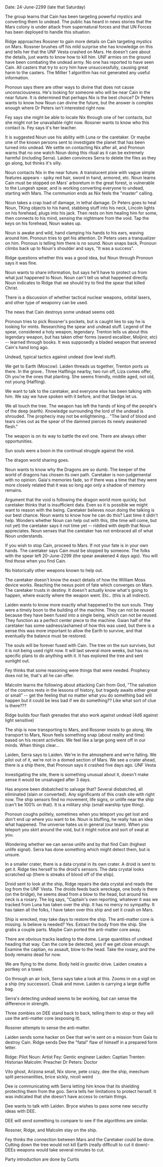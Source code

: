 Date: 24-June-2299 (late that Saturday)

The group learns that Cain has been targeting powerful mystics and converting them to undead.  The public has heard in news stories that the Mars colony is under attack from supernatural forces and that UN Forces has been deployed to handle this situation.

Ridge approaches Rossner to gain more details on Cain targeting mystics on Mars.  Rossner brushes off his mild surprise she has knowledge on this and tells her that the UNF Vesta crashed on Mars.  He doesn't care about the details, just wants to know how to kill him.  UNF armies on the ground have been combating the undead army.  No one has reported to have seen Cain.   All casters that try to scry him have unsuccessfully, causing great harm to the casters.  The Millier 1 algorithm has not generated any useful information.

Pronoun says there are other ways to divine that does not cause unconsciousness.  He's looking for someone who will be near Cain in the near future.  It is determined that perhaps Nix is the best choice?  Dr Peters wants to know how Noun can divine the future, but the answer is complex enough where Dr Peters isn't interested right now.

Fey says she might be able to locate Nix through one of her contacts, but she might not be unavailable right now.  Rossner wants to know who this contact is.  Fey says it's her teacher.

It is suggested Noun use his ability with Luna or the caretaker.  Or maybe one of the known persons sent to investigate the planet that has been turned into undead.  We settle on contacting Nix after all, and Pronoun warns that no one watch Noun doing this ritual as it can be extremely harmful (including Serra).  Laiden convinces Serra to delete the files as they go along, but thinks it's silly.

Noun contacts Nix in the near future.  A translucent pixie with vague simple features appears - spiky red hair, sword in hand, armored, etc.   Noun learns Cain must be stopped on Mars' arboretum in the great forest, is vulnerable to the Lungesh spear, and is working converting everyone to undead, starting with Mars.   The communion ends as Nix feels the "master" calling.

Noun takes a crap load of damage, in lethal damage.  Dr Peters goes to heal Noun, TKing objects to his hand, stabbing stuff into his neck, Lincoln lights on his forehead, plugs into his jack.  Then rests on him healing him for some, then connects to his mind, sensing the nightmare from the void.  Tap the keys on his forehead, Noun wakes up.

Noun is awake and wild, hand clamping his hands to his ears, waving around him.  Pronoun tries to get his attention.  Dr Peters uses a tranqualizer on him.  Pronoun is telling him there is no sound.  Noun snaps back, Pronoun climbs back up to Noun's shoulder and says, "It was a success".

Ridge questions whether this was a good idea, but Noun through Pronoun says it was fine.

Noun wants to share information, but says he'll have to protect us from what just happened to Noun.  Noun can't tell us what happened directly.  Noun indicates to Ridge that we should try to find the spear that killed Christ.

There is a discussion of whether tactical nuclear weapons, orbital lasers, and other type of weaponry can be used.

The news that Cain destroys some undead seems odd.

Pronoun tries to pick Rossner's pockets, but is caught lies to say he is looking for mints.  Researching the spear and undead stuff.  Legend of the spear, considered a holy weapon, legendary.  Trenton tells us about this legendary weapon, but has taken other forms (sword excaliber, Moljinir, etc) -- learned through books.  It was supposedly a bladed weapon that severed Cain's hand long ago.

Undead, typical tactics against undead (low level stuff).

We get to Earth (Moscow).  Laiden threads us together, Trenton ports us there.  In the grove..  Three Halflings nearby, two run off, Liza comes offer,   Oh you're the ones that planting.  She seems friendly, middle aged, not old, not young (Halfling).

We want to talk to the caretaker, and everyone else has been talking with him.  We say we have spoken with it before, and that Sledge let us.  

We all touch the tree.  The weapon has left the hands of king of the people's of the deep (earth).  Knowledge surrounding the lord of the undead is shrouded.  The propheciy may not be enlightening... &quot;The land of blood and tears cries out as the spear of the damned pierces its newly awakened flesh.&quot;

The weapon is on its way to battle the evil one.  There are always other opportunities.

Sun souls were a boon in the continual struggle against the void.  

The dragon world sharing goes.

Noun wants to know why the Dragons are so dumb.  The keeper of the world of dragons has chosen its own path.  Caretaker is non-judgemental with no opinion.  Gaia's memories fade, so if there was a time that they were more closely related that it was so long ago only a shadow of memory remains. 

Argument that the void is following the dragon world more quickly, but caretaker thinks that is insufficient data.  Even so it is possible we might want to reason with the being.  Caretaker believes noun doing the talking is our best chance.  Noun wants to know how he can do this?  Last time it didn't help.  Wonders whether Noun can help out with this, (the time will come, but not yet) the caretaker says it not time yet -- riddled with depth that Noun appreciates.  Noun senses that the caretaker has not embraced all of what Noun understands.

If you wish to stop Cain, proceed to Mars.  If not your fate is in your own hands.  The caretaker says Cain must be stopped by someone.  The folks with the spear left 20-June-2299 (the spear awakened 4 days ago).  You will find those when you find Cain.

No historically other weapons known to help out.

The caretaker doesn't know the exact details of how the William Moss device works.  Reaching the nexus point of fate which converges on Mars.  The caretaker trusts in destiny.  It doesn't actually know what's going to happen, where exactly where the weapon went. Etc..  (this is all indirect).

Laiden wants to know more exactly what happened to the sun souls.  They were a timely boon to the building of the machine.  They can not be reused because they have been fused into a single being, which can not be reused.  They function as a perfect center piece to the machine.  Gaian half of the caretaker has some sadness/ashamed of how this was used, but there is a sense this was more important to allow the Earth to survive, and that eventually the balance must be restored.

The souls will be forever fused with Cain.  The tree on the sun survives, but it is not being used right now.  It will last several more weeks, but has no specific plans to do anything with it.  It has explored the tree and sent sunlight out.

Fey thinks that some reasoning were things that were needed.  Prophecy does not lie, that's all he can offer.

Malcolm learns the following about attacking Cain from God, "The salvation of the cosmos rests in the lessons of history, but tragedy awaits either great or small" -- get the feeling that no matter what you do something bad will happen but it could be less bad if we do something?? Like what sort of clue is there???

Ridge builds four flash grenades that also work against undead (4d6 against light sensitive)

The ship is now transporting to Mars, and Rossner insists to go along.  We transport to Mars, Noun feels something snap (about reality and time) based on his recent activities.  We feel like a large gong went off in our minds.  When things clear...

Laiden, Serra says to Laiden.  We're in the atmosphere and we're falling.  We pilot out of it, we're not in a domed section of Mars.  We see a crater ahead, there is a ship there, that Pronoun says it crashed five days ago. UNF Vesta

Investigating the site, there is something unusual about it, doesn't make sense it would be unsalvaged after 3 days.

Has anyone been disbatched to salvage that?  Several disbatched, all eliminated (slain or converted).  Any significants of this crash site with right now.   The ship sensors find no movement, life signs, or unlife near the ship (can't be 100% on that).   It is a military ship (small warship type thing).

Pronoun coughs politely, sometimes when you teleport you get lost and don't end up where you want to be.  Noun is bluffing, he really has an idea what happened.  The universe hates us in general (our team).  When you teleport you skirt around the void, but it might notice and sort of swat at you.

Wondering whether we can sense unlife and by that find Cain (highest unlife signal).  Serra has done something which might detect them, but is unsure.

In a smaller crater, there is a data crystal in its own crater.  A droid is sent to get it.  Ridge ties herself to the droid's sensors.  The data crystal looks scratched up (there is streaks of blood off of the ship).  

Droid sent to look at the ship, Ridge repairs the data crystal and reads the log from the UNF Vesta.  The droids feeds back wreckage, one body is there (on the bridge), he seems dead from a blow to the head, but around his neck is a rosary.  The log says, "Captain's own reporting, whatever it was we tracked from Luna has taken over the ship.  It has no mercy no sympathy.  It has taken all the folks, I have taken over this ship and set it crash on Mars.

Ship is wrecked, may take days to restore the ship.  The anti-matter core is missing.  Is believe is needed?  Yes.  Extract the body from the ship.  She grabs a couple parts.  Maybe Cain ported the anti-matter core away. 

There are obvious tracks leading to the dome.  Large quantities of undead heading that way.  Can the core be detected, yes if we get close enough.  Examine the captian, no assault, blow to the head.  Take the rosary, and the body remains dead for now.

We are flying to the dome.  Body held in gravitic drive.   Laiden creates a portkey on a towel.

Go through an air lock, Serra says take a look at this.  Zooms in on a sigil on a ship (my successor).  Cloak and move.  Laiden is carrying a large duffle bag.  

 Serra's detecting undead seems to be working, but can sense the difference in strength.

Three zombies on DEE stand back to back, telling them to stop or they will use the anti-matter core (exposing it).   

Rossner attempts to sense the anti-matter.  

Laiden sends some hacker on Dee that we're sent on a mission from Gaia to destroy Cain.  Ridge sends Dee the "fatal" flaw of himself in a prepared form letter.

Ridge: Pilot
Noun: Artist
Fey: Gentic engineer
Laiden: Captian
Trenten: Historian
Malcolm: Preacher
Dr Peters: Doctor

Vito ghost, Arizona small, Nix stone, pete crazy, dee the ship, meechum split personanilties, brice sickly, nicoli weird 

Dee is communicating with Serra letting him know that its shielding protecting them from the goo.  Serra tells her limitations to protect herself.  It was indicated that she doesn't have access to certain things.

Dee wants to talk with Laiden.  Bryce wishes to pass some new security ideas with DEE.

DEE will send something to compare to see if the algorithms are similar.

Rossner, Ridge, and Malcolm stay on the ship.

Fey thinks the connection between Mars and the Caretaker could be done.  Cutting down the tree would not kill Earth (really difficult to cut it down)- DEEs weapons would take several minutes to cut.

Party introduction are done by Curtis
